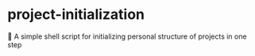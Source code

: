 # project-initialization
:snail: A simple shell script for initializing personal structure of projects in one step
